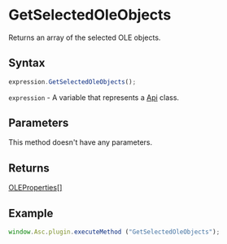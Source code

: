 # GetSelectedOleObjects

Returns an array of the selected OLE objects.

## Syntax

```javascript
expression.GetSelectedOleObjects();
```

`expression` - A variable that represents a [Api](../Api.md) class.

## Parameters

This method doesn't have any parameters.

## Returns

[OLEProperties[]](../../Enumeration/OLEProperties.md)

## Example

```javascript
window.Asc.plugin.executeMethod ("GetSelectedOleObjects");
```
